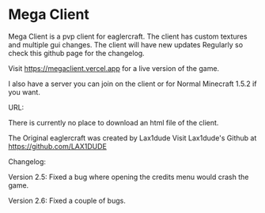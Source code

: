 # Mega Client
Mega Client is a pvp client for eaglercraft.
The client has custom textures and multiple gui changes.
The client will have new updates Regularly so check this github page for the changelog.

Visit https://megaclient.vercel.app for a live version of the game.

I also have a server you can join on the client or for Normal Minecraft 1.5.2 if you want.

URL: 

There is currently no place to download an html file of the client.

The Original eaglercraft was created by Lax1dude
Visit Lax1dude's Github at https://github.com/LAX1DUDE


Changelog:

Version 2.5:
Fixed a bug where opening the credits menu would crash the game.

Version 2.6:
Fixed a couple of bugs.
